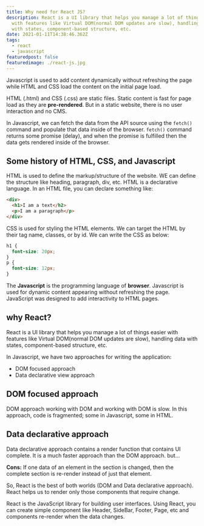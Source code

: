 ```yaml
---
title: Why need for React JS?
description: React is a UI library that helps you manage a lot of things easier
  with features like Virtual DOM(normal DOM updates are slow), handling data
  with states, component-based structure, etc.
date: 2021-01-11T14:38:46.362Z
tags:
  - react
  - javascript
featuredpost: false
featuredimage: ./react-js.jpg
---
```


Javascript is used to add content dynamically without refreshing the page while HTML and CSS load the content on the initial page load.

HTML (.html) and CSS (.css) are static files. Static content is fast for page load as they are **pre-rendered**. But in a static website, there is no user interaction and no CMS.

In Javascript, we can fetch the data from the API source using the `fetch()` command and populate that data inside of the browser. `fetch()` command returns some promise (delay), and when the promise is fulfilled then the data gets rendered inside of the browser.

## Some history of HTML, CSS, and Javascript

HTML is used to define the markup/structure of the website. WE can define the structure like heading, paragraph, div, etc. HTML is a declarative language. In an HTML file, you can declare something like:

```html
<div>
  <h1>I am a text</h2>
  <p>I am a paragraph</p>
</div>

```

CSS is used for styling the HTML elements. We can target the HTML by their tag name, classes, or by id. We can write the CSS as below:

```css
h1 {
  font-size: 20px;
}
p {
  font-size: 12px;
}
```

The **Javascript** is the programming language of **browser**. Javascript is used for dynamic content appearing without refreshing the page. JavaScript was designed to add interactivity to HTML pages.

## why React?

React is a UI library that helps you manage a lot of things easier with features like Virtual DOM(normal DOM updates are slow), handling data with states, component-based structure, etc.

In Javascript, we have two approaches for writing the application:

- DOM focused approach
- Data declarative view approach

## DOM focused approach

DOM approach working with DOM and working with DOM is slow. In this approach, code is fragmented; some in Javascript, some in HTML.

## Data declarative approach

Data declarative approach contains a render function that contains UI complete. It is a much faster approach than the DOM approach. but...

**Cons:** If one data of an element in the section is changed, then the complete section is re-render instead of just that element.

So, React is the best of both worlds (DOM and Data declarative approach). React helps us to render only those components that require change.

React is the JavaScript library for building user interfaces. Using React, you can create simple component like Header, SideBar, Footer, Page, etc and components re-render when the data changes.
